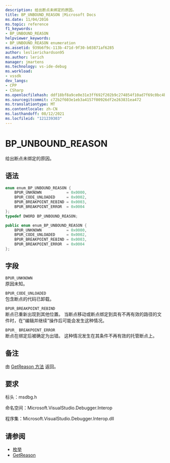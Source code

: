 ```yaml
---
description: 给出断点未绑定的原因。
title: BP_UNBOUND_REASON |Microsoft Docs
ms.date: 11/04/2016
ms.topic: reference
f1_keywords:
- BP_UNBOUND_REASON
helpviewer_keywords:
- BP_UNBOUND_REASON enumeration
ms.assetid: 939b6f9c-113b-471d-9f30-b03871af6285
author: leslierichardson95
ms.author: lerich
manager: jmartens
ms.technology: vs-ide-debug
ms.workload:
- vssdk
dev_langs:
- CPP
- CSharp
ms.openlocfilehash: ddf18bf8a9ce0e31e3ff692f202b9c274854f10ad7f69c0bc4b5edffc92c1fb4
ms.sourcegitcommit: c72b2f603e1eb3a4157f00926df2e263831ea472
ms.translationtype: MT
ms.contentlocale: zh-CN
ms.lasthandoff: 08/12/2021
ms.locfileid: "121239303"
---
```

# <a name="bp_unbound_reason"></a>BP_UNBOUND_REASON
给出断点未绑定的原因。

## <a name="syntax"></a>语法

```cpp
enum enum_BP_UNBOUND_REASON {
    BPUR_UNKNOWN           = 0x0000,
    BPUR_CODE_UNLOADED     = 0x0002,
    BPUR_BREAKPOINT_REBIND = 0x0003,
    BPUR_BREAKPOINT_ERROR  = 0x0004
};
typedef DWORD BP_UNBOUND_REASON;
```

```csharp
public enum enum_BP_UNBOUND_REASON {
    BPUR_UNKNOWN           = 0x0000,
    BPUR_CODE_UNLOADED     = 0x0002,
    BPUR_BREAKPOINT_REBIND = 0x0003,
    BPUR_BREAKPOINT_ERROR  = 0x0004
};
```

## <a name="fields"></a>字段
`BPUR_UNKNOWN`\
原因未知。

`BPUR_CODE_UNLOADED`\
包含断点的代码已卸载。

`BPUR_BREAKPOINT_REBIND`\
断点已重新出现到其他位置。 当断点移动或断点绑定到具有不再有效的路径的文件时，在"编辑并继续"操作后可能会发生这种情况。

`BPUR_ BREAKPOINT_ERROR`\
断点在绑定后被确定为出错。 这种情况发生在其条件不再有效的托管断点上。

## <a name="remarks"></a>备注
由 [GetReason 方法](../../../extensibility/debugger/reference/idebugbreakpointunboundevent2-getreason.md) 返回。

## <a name="requirements"></a>要求
标头：msdbg.h

命名空间：Microsoft.VisualStudio.Debugger.Interop

程序集：Microsoft.VisualStudio.Debugger.Interop.dll

## <a name="see-also"></a>请参阅
- [枚举](../../../extensibility/debugger/reference/enumerations-visual-studio-debugging.md)
- [GetReason](../../../extensibility/debugger/reference/idebugbreakpointunboundevent2-getreason.md)
